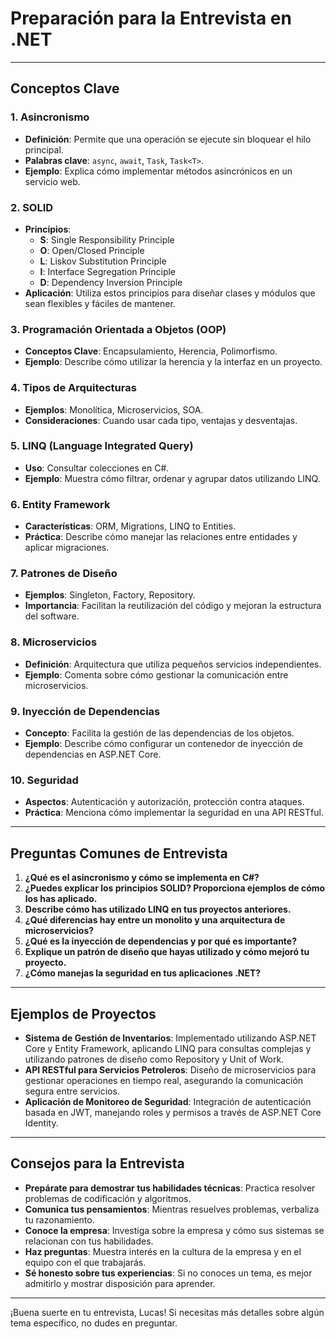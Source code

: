 # Preparación para la Entrevista en .NET

---

## Conceptos Clave

### 1. Asincronismo
- **Definición**: Permite que una operación se ejecute sin bloquear el hilo principal.
- **Palabras clave**: `async`, `await`, `Task`, `Task<T>`.
- **Ejemplo**: Explica cómo implementar métodos asincrónicos en un servicio web.

### 2. SOLID
- **Principios**:
  - **S**: Single Responsibility Principle
  - **O**: Open/Closed Principle
  - **L**: Liskov Substitution Principle
  - **I**: Interface Segregation Principle
  - **D**: Dependency Inversion Principle
- **Aplicación**: Utiliza estos principios para diseñar clases y módulos que sean flexibles y fáciles de mantener.

### 3. Programación Orientada a Objetos (OOP)
- **Conceptos Clave**: Encapsulamiento, Herencia, Polimorfismo.
- **Ejemplo**: Describe cómo utilizar la herencia y la interfaz en un proyecto.

### 4. Tipos de Arquitecturas
- **Ejemplos**: Monolítica, Microservicios, SOA.
- **Consideraciones**: Cuando usar cada tipo, ventajas y desventajas.

### 5. LINQ (Language Integrated Query)
- **Uso**: Consultar colecciones en C#.
- **Ejemplo**: Muestra cómo filtrar, ordenar y agrupar datos utilizando LINQ.

### 6. Entity Framework
- **Características**: ORM, Migrations, LINQ to Entities.
- **Práctica**: Describe cómo manejar las relaciones entre entidades y aplicar migraciones.

### 7. Patrones de Diseño
- **Ejemplos**: Singleton, Factory, Repository.
- **Importancia**: Facilitan la reutilización del código y mejoran la estructura del software.

### 8. Microservicios
- **Definición**: Arquitectura que utiliza pequeños servicios independientes.
- **Ejemplo**: Comenta sobre cómo gestionar la comunicación entre microservicios.

### 9. Inyección de Dependencias
- **Concepto**: Facilita la gestión de las dependencias de los objetos.
- **Ejemplo**: Describe cómo configurar un contenedor de inyección de dependencias en ASP.NET Core.

### 10. Seguridad
- **Aspectos**: Autenticación y autorización, protección contra ataques.
- **Práctica**: Menciona cómo implementar la seguridad en una API RESTful.

---

## Preguntas Comunes de Entrevista

1. **¿Qué es el asincronismo y cómo se implementa en C#?**
2. **¿Puedes explicar los principios SOLID? Proporciona ejemplos de cómo los has aplicado.**
3. **Describe cómo has utilizado LINQ en tus proyectos anteriores.**
4. **¿Qué diferencias hay entre un monolito y una arquitectura de microservicios?**
5. **¿Qué es la inyección de dependencias y por qué es importante?**
6. **Explique un patrón de diseño que hayas utilizado y cómo mejoró tu proyecto.**
7. **¿Cómo manejas la seguridad en tus aplicaciones .NET?**

---

## Ejemplos de Proyectos

- **Sistema de Gestión de Inventarios**: Implementado utilizando ASP.NET Core y Entity Framework, aplicando LINQ para consultas complejas y utilizando patrones de diseño como Repository y Unit of Work.
- **API RESTful para Servicios Petroleros**: Diseño de microservicios para gestionar operaciones en tiempo real, asegurando la comunicación segura entre servicios.
- **Aplicación de Monitoreo de Seguridad**: Integración de autenticación basada en JWT, manejando roles y permisos a través de ASP.NET Core Identity.

---

## Consejos para la Entrevista

- **Prepárate para demostrar tus habilidades técnicas**: Practica resolver problemas de codificación y algoritmos.
- **Comunica tus pensamientos**: Mientras resuelves problemas, verbaliza tu razonamiento.
- **Conoce la empresa**: Investiga sobre la empresa y cómo sus sistemas se relacionan con tus habilidades.
- **Haz preguntas**: Muestra interés en la cultura de la empresa y en el equipo con el que trabajarás.
- **Sé honesto sobre tus experiencias**: Si no conoces un tema, es mejor admitirlo y mostrar disposición para aprender.

---

¡Buena suerte en tu entrevista, Lucas! Si necesitas más detalles sobre algún tema específico, no dudes en preguntar.
